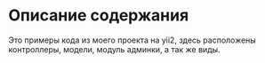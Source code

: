 Описание содержания
=====================
Это примеры кода из моего проекта на yii2, здесь расположены контроллеры, модели, модуль админки, а так же виды.
